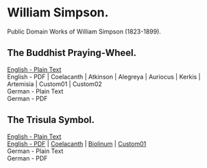 # William Simpson.

Public Domain Works of William Simpson (1823-1899).

## The Buddhist Praying-Wheel.

[English - Plain Text](the-buddhist-praying-wheel/full-text-english.md)  
English - PDF | Coelacanth | Atkinson | Alegreya | Auriocus | Kerkis | Artemisia | Custom01 | Custom02  
German - Plain Text  
German - PDF  

## The Trisula Symbol.

[English - Plain Text](the-trisula-symbol/full-text-english.md)  
[English - PDF](https://cdn.solaranamnesis.com/WilliamSimpson/Trisula/simpson_trisula_1890_english.pdf) | [Coelacanth](https://cdn.solaranamnesis.com/WilliamSimpson/Trisula/simpson_trisula_1890_english_coelacanth.pdf) | [Biolinum](https://cdn.solaranamnesis.com/WilliamSimpson/Trisula/simpson_trisula_1890_english_biolinum.pdf) | [Custom01](https://cdn.solaranamnesis.com/WilliamSimpson/Trisula/simpson_trisula_1890_english_custom01.pdf)  
German - Plain Text  
German - PDF  
